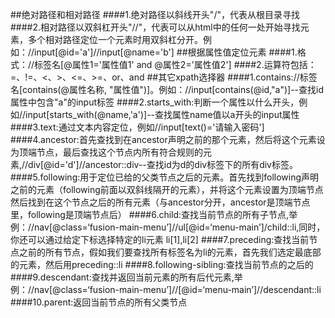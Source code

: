 ##绝对路径和相对路径
####1.绝对路径以斜线开头"/"，代表从根目录寻找
####2.相对路径以双斜杠开头"//"，代表可以从html中的任何一处开始寻找元素，多个相对路径定位一个元素时用双斜杠分开。例如：//input[@id='a']//input[@name='b']
##根据属性值定位元素
####1.格式：//标签名[@属性1='属性值1' and @属性2='属性值2']
####2.运算符包括：=、!=、<、>、<=、>=、or、and
##其它xpath选择器
####1.contains://标签名[contains(@属性名称, "属性值")]。例如：//input[contains(@id,"a")]--查找id属性中包含"a"的input标签
####2.starts_with:判断一个属性以什么开头，例如//input[starts_with(@name,'a')]--查找属性name值以a开头的input属性
####3.text:通过文本内容定位，例如//input[text()='请输入密码']
####4.ancestor:首先查找到在ancestor声明之前的那个元素，然后将这个元素设为顶端节点，最后查找这个节点内所有符合规则的元素,//div[@id='d']//ancestor::div--查找id为d的div标签下的所有div标签。
####5.following:用于定位已给的父类节点之后的元素。首先找到following声明之前的元素（following前面以双斜线隔开的元素），并将这个元素设置为顶端节点然后找到在这个节点之后的所有元素（与ancestor分开，ancestor是顶端节点里，following是顶端节点后）
####6.child:查找当前节点的所有子节点,举例：//nav[@class=‘fusion-main-menu’]//ul[@id=‘menu-main’]/child::li,同时，你还可以通过给定下标选择特定的li元素 li[1],li[2]
####7.preceding:查找当前节点之前的所有节点，假如我们要查找所有标签名为li的元素，首先我们选定最底部的元素，然后用preceding::li
####8.following-sibling:查找当前节点的之后的
####9.descendant:查找并返回当前元素的所有后代元素,举例：//nav[@class=‘fusion-main-menu’]//[@id=‘menu-main’]//descendant::li
####10.parent:返回当前节点的所有父类节点